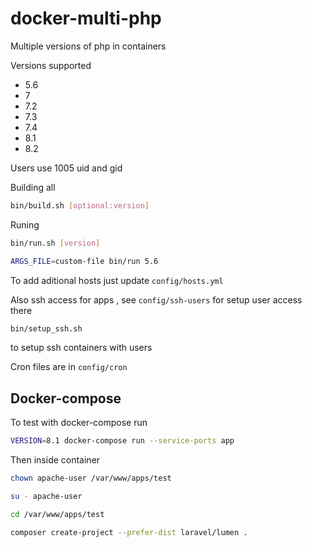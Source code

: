 # docker-multi-php

Multiple versions of php in containers

Versions supported 
- 5.6
- 7
- 7.2
- 7.3
- 7.4
- 8.1
- 8.2

Users use 1005 uid and gid

Building all

```sh
bin/build.sh [optional:version]
```

Runing
```sh
bin/run.sh [version]

ARGS_FILE=custom-file bin/run 5.6
```

To add aditional hosts just update
`config/hosts.yml`


Also ssh access for apps , see `config/ssh-users` for setup user access there
```sh
bin/setup_ssh.sh
```

to setup ssh containers with users

Cron files are in `config/cron`

## Docker-compose 
To test with docker-compose run 
```bash 
VERSION=8.1 docker-compose run --service-ports app
```

Then inside container 
```bash
chown apache-user /var/www/apps/test

su - apache-user

cd /var/www/apps/test

composer create-project --prefer-dist laravel/lumen .
```

